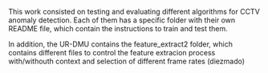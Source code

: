 This work consisted on testing and evaluating different algorithms for CCTV anomaly detection.
Each of them has a specific folder with their own README file, which contain the instructions to train and test them.

In addition, the UR-DMU contains the feature_extract2 folder, which contains different files to control the feature extracion process with/withouth context and selection of different frame rates (diezmado)
